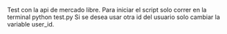Test con la api de mercado libre. 
Para iniciar el script solo correr en la terminal python test.py
Si se desea usar otra id del usuario solo cambiar la variable user_id.
